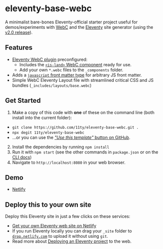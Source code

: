 # eleventy-base-webc

A minimalist bare-bones Eleventy-official starter project useful for demos/experiments with [WebC](https://www.11ty.dev/docs/languages/webc/) and the [Eleventy](https://www.11ty.dev/) site generator (using the [v2.0 release](https://www.11ty.dev/blog/eleventy-v2/)).

## Features

* [Eleventy WebC plugin](https://www.11ty.dev/docs/languages/webc/) preconfigured:
	* Includes the [`<is-land>` WebC component](https://www.11ty.dev/docs/plugins/partial-hydration/) ready for use.
	* Add your own `*.webc` files to the `_components` folder.
* Adds a [`javascript` front matter type](https://www.11ty.dev/docs/data-frontmatter-customize/#example-use-javascript-in-your-front-matter) for arbitrary JS front matter.
* Simple WebC Eleventy Layout file with streamlined critical CSS and JS bundles (`_includes/layouts/base.webc`)

## Get Started

1. Make a copy of this code with **one** of these on the command line (both install into the current folder):

* `git clone https://github.com/11ty/eleventy-base-webc.git .`
* `npx degit 11ty/eleventy-base-webc`
* …or you can use the [_"Use this template"_ button on GitHub](https://github.com/11ty/eleventy-base-webc).

2. Install the dependencies by running `npm install`
3. Run it with `npm start` (see the other commands in `package.json` or on the [CLI docs](https://www.11ty.dev/docs/usage/))
4. Navigate to `http://localhost:8080` in your web browser.

## Demo

- [Netlify](https://eleventy-base-webc.netlify.app/)

## Deploy this to your own site

Deploy this Eleventy site in just a few clicks on these services:

- [Get your own Eleventy web site on Netlify](https://app.netlify.com/start/deploy?repository=https://github.com/11ty/eleventy-base-webc)
- If you run Eleventy locally you can drag your `_site` folder to [`drop.netlify.com`](https://drop.netlify.com/) to upload it without using `git`.
- Read more about [Deploying an Eleventy project](https://www.11ty.dev/docs/deployment/) to the web.
